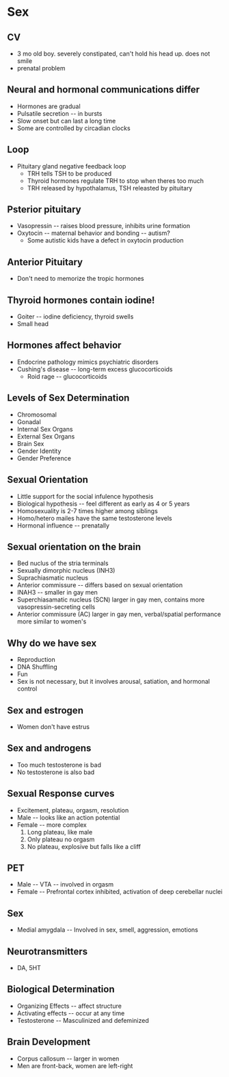 # Sex

## CV
* 3 mo old boy. severely constipated, can't hold his head up. does not smile
* prenatal problem

## Neural and hormonal communications differ
* Hormones are gradual
* Pulsatile secretion -- in bursts
* Slow onset but can last a long time
* Some are controlled by circadian clocks

## Loop
* Pituitary gland negative feedback loop
  * TRH tells TSH to be produced
  * Thyroid hormones regulate TRH to stop when theres too much
  * TRH released by hypothalamus, TSH releasted by pituitary

## Psterior pituitary
* Vasopressin -- raises blood pressure, inhibits urine formation
* Oxytocin -- maternal behavior and bonding -- autism?
  * Some autistic kids have a defect in oxytocin production
 
## Anterior Pituitary
* Don't need to memorize the tropic hormones

## Thyroid hormones contain iodine!
* Goiter -- iodine deficiency, thyroid swells
* Small head

## Hormones affect behavior
* Endocrine pathology mimics psychiatric disorders
* Cushing's disease -- long-term excess glucocorticoids
  * Roid rage -- glucocorticoids

## Levels of Sex Determination
* Chromosomal
* Gonadal
* Internal Sex Organs
* External Sex Organs
* Brain Sex
* Gender Identity
* Gender Preference

## Sexual Orientation
* Little support for the social infulence hypothesis
* Biological hypothesis -- feel different as early as 4 or 5 years
* Homosexuality is 2-7 times higher among siblings
* Homo/hetero mailes have the same testosterone levels
* Hormonal influence -- prenatally

## Sexual orientation on the brain
* Bed nuclus of the stria terminals
* Sexually dimorphic nucleus (INH3)
* Suprachiasmatic nucleus
* Anterior commissure -- differs based on sexual orientation
* INAH3 -- smaller in gay men
* Superchiasamatic nucleus (SCN) larger in gay men, contains more vasopressin-secreting cells
* Anterior commissure (AC) larger in gay men, verbal/spatial performance more similar to women's

## Why do we have sex
* Reproduction
* DNA Shuffling
* Fun
* Sex is not necessary, but it involves arousal, satiation, and hormonal control

## Sex and estrogen
* Women don't have estrus


## Sex and androgens
* Too much testosterone is bad
* No testosterone is also bad

## Sexual Response curves
* Excitement, plateau, orgasm, resolution
* Male -- looks like an action potential
* Female -- more complex
  1. Long plateau, like male
  2. Only plateau no orgasm
  3. No plateau, explosive but falls like a cliff

## PET
* Male -- VTA -- involved in orgasm
* Female -- Prefrontal cortex inhibited, activation of deep cerebellar nuclei

## Sex
* Medial amygdala -- Involved in sex, smell, aggression, emotions

## Neurotransmitters
* DA, 5HT

## Biological Determination
* Organizing Effects -- affect structure
* Activating effects -- occur at any time
* Testosterone -- Masculinized and defeminized

## Brain Development
* Corpus callosum -- larger in women
* Men are front-back, women are left-right

##
##
##
##
##
##
##
##
##
##
##
##
##
##
